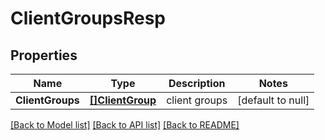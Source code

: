 # ClientGroupsResp

## Properties
Name | Type | Description | Notes
------------ | ------------- | ------------- | -------------
**ClientGroups** | [**[]ClientGroup**](ClientGroup.md) | client groups | [default to null]

[[Back to Model list]](../README.md#documentation-for-models) [[Back to API list]](../README.md#documentation-for-api-endpoints) [[Back to README]](../README.md)



